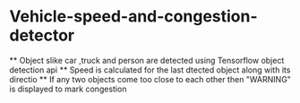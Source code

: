 # Vehicle-speed-and-congestion-detector
** Object slike car ,truck and person are detected using Tensorflow object detection api
** Speed is calculated for the last dtected object along with its directio
** If any two objects come too close to each other then "WARNING" is displayed to mark congestion

